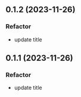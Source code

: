 ## 0.1.2 (2023-11-26)

### Refactor

- update title

## 0.1.1 (2023-11-26)

### Refactor

- update title
